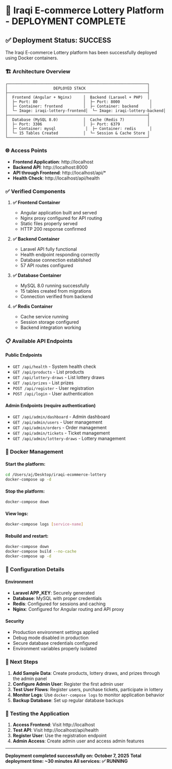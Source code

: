 # 🎉 Iraqi E-commerce Lottery Platform - DEPLOYMENT COMPLETE

## ✅ Deployment Status: SUCCESS

The Iraqi E-commerce Lottery platform has been successfully deployed using Docker containers.

### 🏗️ Architecture Overview

```
┌─────────────────────────────────────────────────────────────┐
│                    DEPLOYED STACK                           │
├─────────────────────────────────────────────────────────────┤
│  Frontend (Angular + Nginx)     │  Backend (Laravel + PHP)  │
│  ├─ Port: 80                    │  ├─ Port: 8000             │
│  ├─ Container: frontend         │  ├─ Container: backend     │
│  └─ Image: iraqi-lottery-frontend│  └─ Image: iraqi-lottery-backend│
├─────────────────────────────────────────────────────────────┤
│  Database (MySQL 8.0)           │  Cache (Redis 7)          │
│  ├─ Port: 3306                  │  ├─ Port: 6379            │
│  ├─ Container: mysql             │  ├─ Container: redis      │
│  └─ 15 Tables Created           │  └─ Session & Cache Store │
└─────────────────────────────────────────────────────────────┘
```

### 🌐 Access Points

- **Frontend Application**: http://localhost
- **Backend API**: http://localhost:8000
- **API through Frontend**: http://localhost/api/*
- **Health Check**: http://localhost/api/health

### ✅ Verified Components

1. **✅ Frontend Container**
   - Angular application built and served
   - Nginx proxy configured for API routing
   - Static files properly served
   - HTTP 200 response confirmed

2. **✅ Backend Container**
   - Laravel API fully functional
   - Health endpoint responding correctly
   - Database connection established
   - 57 API routes configured

3. **✅ Database Container**
   - MySQL 8.0 running successfully
   - 15 tables created from migrations
   - Connection verified from backend

4. **✅ Redis Container**
   - Cache service running
   - Session storage configured
   - Backend integration working

### 📋 Available API Endpoints

#### Public Endpoints
- `GET /api/health` - System health check
- `GET /api/products` - List products
- `GET /api/lottery-draws` - List lottery draws
- `GET /api/prizes` - List prizes
- `POST /api/register` - User registration
- `POST /api/login` - User authentication

#### Admin Endpoints (require authentication)
- `GET /api/admin/dashboard` - Admin dashboard
- `GET /api/admin/users` - User management
- `GET /api/admin/orders` - Order management
- `GET /api/admin/tickets` - Ticket management
- `GET /api/admin/lottery-draws` - Lottery management

### 🐳 Docker Management

#### Start the platform:
```bash
cd /Users/aj/Desktop/iraqi-ecommerce-lottery
docker-compose up -d
```

#### Stop the platform:
```bash
docker-compose down
```

#### View logs:
```bash
docker-compose logs [service-name]
```

#### Rebuild and restart:
```bash
docker-compose down
docker-compose build --no-cache
docker-compose up -d
```

### 🔧 Configuration Details

#### Environment
- **Laravel APP_KEY**: Securely generated
- **Database**: MySQL with proper credentials
- **Redis**: Configured for sessions and caching
- **Nginx**: Configured for Angular routing and API proxy

#### Security
- Production environment settings applied
- Debug mode disabled in production
- Secure database credentials configured
- Environment variables properly isolated

### 🚀 Next Steps

1. **Add Sample Data**: Create products, lottery draws, and prizes through the admin panel
2. **Configure Admin User**: Register the first admin user
3. **Test User Flows**: Register users, purchase tickets, participate in lottery
4. **Monitor Logs**: Use `docker-compose logs` to monitor application behavior
5. **Backup Database**: Set up regular database backups

### 📱 Testing the Application

1. **Access Frontend**: Visit http://localhost
2. **Test API**: Visit http://localhost/api/health
3. **Register User**: Use the registration endpoint
4. **Admin Access**: Create admin user and access admin features

---

**Deployment completed successfully on: October 7, 2025**
**Total deployment time: ~30 minutes**
**All services: ✅ RUNNING**
